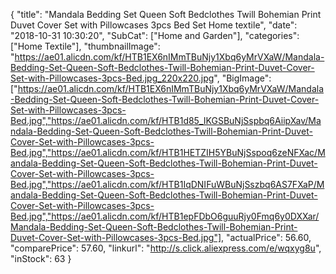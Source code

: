 {
	"title": "Mandala Bedding Set Queen Soft Bedclothes Twill Bohemian Print Duvet Cover Set with Pillowcases 3pcs Bed Set Home textile",
	"date": "2018-10-31 10:30:20",
	"SubCat": ["Home and Garden"],
	"categories": ["Home Textile"],
	"thumbnailImage": "https://ae01.alicdn.com/kf/HTB1EX6nIMmTBuNjy1Xbq6yMrVXaW/Mandala-Bedding-Set-Queen-Soft-Bedclothes-Twill-Bohemian-Print-Duvet-Cover-Set-with-Pillowcases-3pcs-Bed.jpg_220x220.jpg",
	"BigImage": ["https://ae01.alicdn.com/kf/HTB1EX6nIMmTBuNjy1Xbq6yMrVXaW/Mandala-Bedding-Set-Queen-Soft-Bedclothes-Twill-Bohemian-Print-Duvet-Cover-Set-with-Pillowcases-3pcs-Bed.jpg","https://ae01.alicdn.com/kf/HTB1d85_IKGSBuNjSspbq6AiipXav/Mandala-Bedding-Set-Queen-Soft-Bedclothes-Twill-Bohemian-Print-Duvet-Cover-Set-with-Pillowcases-3pcs-Bed.jpg","https://ae01.alicdn.com/kf/HTB1HETZIH5YBuNjSspoq6zeNFXac/Mandala-Bedding-Set-Queen-Soft-Bedclothes-Twill-Bohemian-Print-Duvet-Cover-Set-with-Pillowcases-3pcs-Bed.jpg","https://ae01.alicdn.com/kf/HTB1IqDNIFuWBuNjSszbq6AS7FXaP/Mandala-Bedding-Set-Queen-Soft-Bedclothes-Twill-Bohemian-Print-Duvet-Cover-Set-with-Pillowcases-3pcs-Bed.jpg","https://ae01.alicdn.com/kf/HTB1epFDbO6guuRjy0Fmq6y0DXXar/Mandala-Bedding-Set-Queen-Soft-Bedclothes-Twill-Bohemian-Print-Duvet-Cover-Set-with-Pillowcases-3pcs-Bed.jpg"],
	"actualPrice": 56.60,
	"comparePrice": 57.60,
	"linkurl": "http://s.click.aliexpress.com/e/wqxyg8u",
	"inStock": 63
}
